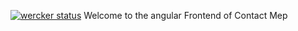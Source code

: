 [![wercker status](https://app.wercker.com/status/582f3ec3c63569405a229c37c7e9e9f3/m/master "wercker status")](https://app.wercker.com/project/bykey/582f3ec3c63569405a229c37c7e9e9f3)
Welcome to the angular Frontend of Contact Mep